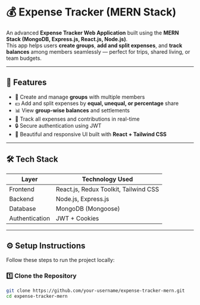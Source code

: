 # 💰 Expense Tracker (MERN Stack)

An advanced **Expense Tracker Web Application** built using the **MERN Stack (MongoDB, Express.js, React.js, Node.js)**.  
This app helps users **create groups**, **add and split expenses**, and **track balances** among members seamlessly — perfect for trips, shared living, or team budgets.

---

## 🚀 Features

- 👥 Create and manage **groups** with multiple members  
- 💵 Add and split expenses by **equal, unequal, or percentage** share  
- 📊 View **group-wise balances** and settlements  
- 🧾 Track all expenses and contributions in real-time  
- 🔒 Secure authentication using JWT  
- 🎨 Beautiful and responsive UI built with **React + Tailwind CSS**

---

## 🛠️ Tech Stack

| Layer        | Technology Used                     |
|---------------|-------------------------------------|
| Frontend      | React.js, Redux Toolkit, Tailwind CSS |
| Backend       | Node.js, Express.js                 |
| Database      | MongoDB (Mongoose)                 |
| Authentication| JWT + Cookies                       |

---

## ⚙️ Setup Instructions

Follow these steps to run the project locally:

### 1️⃣ Clone the Repository

```bash
git clone https://github.com/your-username/expense-tracker-mern.git
cd expense-tracker-mern
